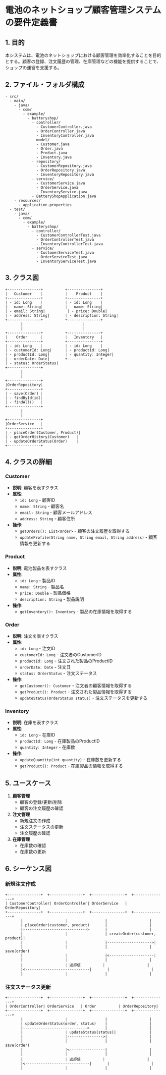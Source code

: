 # 電池のネットショップ顧客管理システムの要件定義書

## 1. 目的
本システムは、電池のネットショップにおける顧客管理を効率化することを目的とする。顧客の登録、注文履歴の管理、在庫管理などの機能を提供することで、ショップの運営を支援する。

## 2. ファイル・フォルダ構成
```
- src/
  - main/
    - java/
      - com/
        - example/
          - batteryshop/
            - controller/
              - CustomerController.java
              - OrderController.java
              - InventoryController.java
            - model/
              - Customer.java
              - Order.java
              - Product.java
              - Inventory.java
            - repository/
              - CustomerRepository.java
              - OrderRepository.java
              - InventoryRepository.java
            - service/
              - CustomerService.java
              - OrderService.java
              - InventoryService.java
            - BatteryShopApplication.java
    - resources/
      - application.properties
  - test/
    - java/
      - com/
        - example/
          - batteryshop/
            - controller/
              - CustomerControllerTest.java
              - OrderControllerTest.java
              - InventoryControllerTest.java
            - service/
              - CustomerServiceTest.java
              - OrderServiceTest.java
              - InventoryServiceTest.java
```

## 3. クラス図
```
+---------------+          +---------------+
|   Customer    |          |    Product    |
+---------------+          +---------------+
| - id: Long    |          | - id: Long    |
| - name: String|          | - name: String|
| - email: String|          | - price: Double|
| - address: String|       | - description: String|
+---------------+          +---------------+
       |                           |
       |                           |
+---------------+          +---------------+
|    Order      |          |   Inventory   |
+---------------+          +---------------+
| - id: Long    |          | - id: Long    |
| - customerId: Long|      | - productId: Long|
| - productId: Long|       | - quantity: Integer|
| - orderDate: Date|       +---------------+
| - status: OrderStatus|
+---------------+
       |
       |
+---------------+
|OrderRepository|
+---------------+
| - save(Order) |
| - findById(id)|
| - findAll()   |
+---------------+
       |
       |
+---------------+
|OrderService   |
+---------------+
| - placeOrder(Customer, Product)|
| - getOrderHistory(Customer)   |
| - updateOrderStatus(Order)    |
+---------------+
```

## 4. クラスの詳細
### Customer
- **説明**: 顧客を表すクラス
- **属性**:
  - `id: Long` - 顧客ID
  - `name: String` - 顧客名
  - `email: String` - 顧客メールアドレス
  - `address: String` - 顧客住所
- **操作**:
  - `getOrders(): List<Order>` - 顧客の注文履歴を取得する
  - `updateProfile(String name, String email, String address)` - 顧客情報を更新する

### Product
- **説明**: 電池製品を表すクラス
- **属性**:
  - `id: Long` - 製品ID
  - `name: String` - 製品名
  - `price: Double` - 製品価格
  - `description: String` - 製品説明
- **操作**:
  - `getInventory(): Inventory` - 製品の在庫情報を取得する

### Order
- **説明**: 注文を表すクラス
- **属性**:
  - `id: Long` - 注文ID
  - `customerId: Long` - 注文者のCustomerID
  - `productId: Long` - 注文された製品のProductID
  - `orderDate: Date` - 注文日
  - `status: OrderStatus` - 注文ステータス
- **操作**:
  - `getCustomer(): Customer` - 注文者の顧客情報を取得する
  - `getProduct(): Product` - 注文された製品情報を取得する
  - `updateStatus(OrderStatus status)` - 注文ステータスを更新する

### Inventory
- **説明**: 在庫を表すクラス
- **属性**:
  - `id: Long` - 在庫ID
  - `productId: Long` - 在庫製品のProductID
  - `quantity: Integer` - 在庫数
- **操作**:
  - `updateQuantity(int quantity)` - 在庫数を更新する
  - `getProduct(): Product` - 在庫製品の情報を取得する

## 5. ユースケース
1. **顧客管理**
   - 顧客の登録/更新/削除
   - 顧客の注文履歴の確認
2. **注文管理**
   - 新規注文の作成
   - 注文ステータスの更新
   - 注文履歴の確認
3. **在庫管理**
   - 在庫数の確認
   - 在庫数の更新

## 6. シーケンス図
### 新規注文作成
```
+---------------+  +---------------+  +---------------+  +---------------+
| CustomerController| OrderController| OrderService   | OrderRepository|
+---------------+  +---------------+  +---------------+  +---------------+
       |                   |                 |                   |
       | placeOrder(customer, product)       |                   |
       |----------------------------->       |                   |
       |                   |                 | createOrder(customer, product)|
       |                   |                 |-------------------->|
       |                   |                 |                   | save(order)
       |                   |                 |<--------------------|
       |                   |                 |                   |
       |                   | 返却値          |                   |
       |<-----------------------------|       |                   |
       |                   |                 |                   |
```

### 注文ステータス更新
```
+---------------+  +---------------+  +---------------+  +---------------+
| OrderController| OrderService   | Order          | OrderRepository|
+---------------+  +---------------+  +---------------+  +---------------+
       |                   |                 |                   |
       | updateOrderStatus(order, status)    |                   |
       |----------------------------->       |                   |
       |                   | updateStatus(status)|               |
       |                   |---------------->|                   |
       |                   |                 |                   | save(order)
       |                   |<----------------|                   |
       |                   |                 |                   |
       |                   | 返却値          |                   |
       |<-----------------------------|       |                   |
       |                   |                 |                   |
```